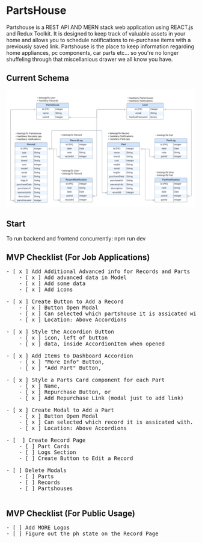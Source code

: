 # PartsHouse
Partshouse is a REST API AND MERN stack web application using REACT.js and Redux Toolkit.
It is designed to keep track of valuable assets in your home and allows you to schedule notifications to re-purchase items with a previously saved link. Partshouse is the place to keep information regarding home appliances, pc components, car parts etc...  so you're no longer shuffeling through that miscellanious drawer we all know you have.

## Current Schema
![](./assets/PartsHouseSchema.png)

## Start
To run backend and frontend concurrently:
npm run dev


## MVP Checklist (For Job Applications)
<pre>
- [ x ] Add Additional Advanced info for Records and Parts
    - [ x ] Add advanced data in Model
    - [ x ] Add some data
    - [ x ] Add icons

- [ x ] Create Button to Add a Record
    - [ x ] Button Open Modal
    - [ x ] Can selected which partshouse it is assicated with.
    - [ x ] Location: Above Accordions

- [ x ] Style the Accordion Button
    - [ x ] icon, left of button
    - [ x ] data, inside AccordionItem when opened

- [ x ] Add Items to Dashboard Accordion
    - [ x ] "More Info" Button, 
    - [ x ] "Add Part" Button, 

- [ x ] Style a Parts Card component for each Part 
    - [ x ] Name, 
    - [ x ] Repurchase Button, or
    - [ x ] Add Repurchase Link (modal just to add link)

- [ x ] Create Modal to Add a Part
    - [ x ] Button Open Modal
    - [ x ] Can selected which record it is assicated with.
    - [ x ] Location: Above Accordions

- [  ] Create Record Page
    - [ ] Part Cards
    - [ ] Logs Section
    - [ ] Create Button to Edit a Record

- [ ] Delete Modals
    - [ ] Parts
    - [ ] Records
    - [ ] Partshouses

</pre>

## MVP Checklist (For Public Usage)
<pre>
- [ ] Add MORE Logos
- [ ] Figure out the ph state on the Record Page


</pre>
